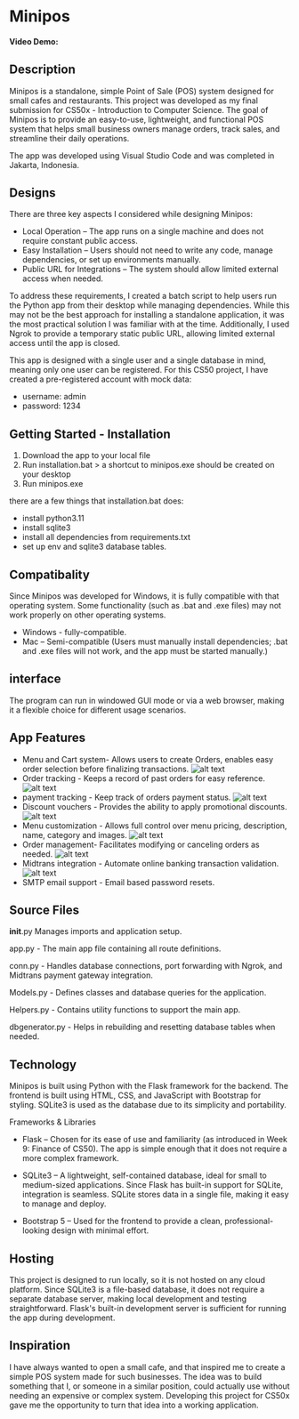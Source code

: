 # Minipos
#### Video Demo:

## Description
Minipos is a standalone, simple Point of Sale (POS) system designed for small cafes and restaurants. This project was developed as my final submission for CS50x - Introduction to Computer Science. The goal of Minipos is to provide an easy-to-use, lightweight, and functional POS system that helps small business owners manage orders, track sales, and streamline their daily operations.

The app was developed using Visual Studio Code and was completed in Jakarta, Indonesia.

## Designs
There are three key aspects I considered while designing Minipos:

- Local Operation – The app runs on a single machine and does not require constant public access.
- Easy Installation – Users should not need to write any code, manage dependencies, or set up environments manually.
- Public URL for Integrations – The system should allow limited external access when needed.

To address these requirements, I created a batch script to help users run the Python app from their desktop while managing dependencies. While this may not be the best approach for installing a standalone application, it was the most practical solution I was familiar with at the time. Additionally, I used Ngrok to provide a temporary static public URL, allowing limited external access until the app is closed.

This app is designed with a single user and a single database in mind, meaning only one user can be registered. For this CS50 project, I have created a pre-registered account with mock data:

- username: admin
- password: 1234

## Getting Started - Installation
1. Download the app to your local file
2. Run installation.bat > a shortcut to minipos.exe should be created on your desktop
3. Run minipos.exe

there are a few things that installation.bat does:
- install python3.11
- install sqlite3
- install all dependencies from requirements.txt
- set up env and sqlite3 database tables.

## Compatibality
Since Minipos was developed for Windows, it is fully compatible with that operating system. Some functionality (such as .bat and .exe files) may not work properly on other operating systems.

- Windows - fully-compatible.
- Mac – Semi-compatible (Users must manually install dependencies; .bat and .exe files will not work, and the app must be started manually.)

## interface
The program can run in windowed GUI mode or via a web browser, making it a flexible choice for different usage scenarios.

## App Features
- Menu and Cart system- Allows users to create Orders, enables easy order selection before finalizing transactions.
![alt text](http://url/to/img.png)
- Order tracking - Keeps a record of past orders for easy reference.
![alt text](http://url/to/img.png)
- payment tracking - Keep track of orders payment status.
![alt text](http://url/to/img.png)
- Discount vouchers - Provides the ability to apply promotional discounts.
![alt text](http://url/to/img.png)
- Menu customization - Allows full control over menu pricing, description, name, category and images.
![alt text](http://url/to/img.png)
- Order management- Facilitates modifying or canceling orders as needed.
![alt text](http://url/to/img.png)
- Midtrans integration - Automate online banking transaction validation.
![alt text](http://url/to/img.png)
- SMTP email support - Email based password resets.

## Source Files

__init__.py Manages imports and application setup.

app.py - The main app file containing all route definitions.

conn.py - Handles database connections, port forwarding with Ngrok, and Midtrans payment gateway integration.

Models.py - Defines classes and database queries for the application.

Helpers.py - Contains utility functions to support the main app.

dbgenerator.py - Helps in rebuilding and resetting database tables when needed.

## Technology
Minipos is built using Python with the Flask framework for the backend. The frontend is built using HTML, CSS, and JavaScript with Bootstrap for styling. SQLite3 is used as the database due to its simplicity and portability.

Frameworks & Libraries
- Flask – Chosen for its ease of use and familiarity (as introduced in Week 9: Finance of CS50). The app is simple enough that it does not require a more complex framework.

- SQLite3 – A lightweight, self-contained database, ideal for small to medium-sized applications. Since Flask has built-in support for SQLite, integration is seamless. SQLite stores data in a single file, making it easy to manage and deploy.
- Bootstrap 5 – Used for the frontend to provide a clean, professional-looking design with minimal effort.

## Hosting
This project is designed to run locally, so it is not hosted on any cloud platform. Since SQLite3 is a file-based database, it does not require a separate database server, making local development and testing straightforward. Flask's built-in development server is sufficient for running the app during development.

## Inspiration
I have always wanted to open a small cafe, and that inspired me to create a simple POS system made for such businesses. The idea was to build something that I, or someone in a similar position, could actually use without needing an expensive or complex system. Developing this project for CS50x gave me the opportunity to turn that idea into a working application.
